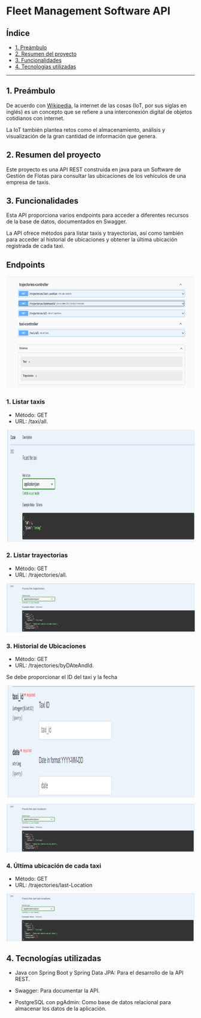 # Fleet Management Software API

## Índice

* [1. Preámbulo](#1-preámbulo)
* [2. Resumen del proyecto](#2-resumen-del-proyecto)
* [3. Funcionalidades](#3-funcionalidades)
* [4. Tecnologías utilizadas](#4-tecnologías-utilizadas)



***

## 1. Preámbulo

De acuerdo con
[Wikipedia](https://es.wikipedia.org/wiki/Internet_de_las_cosas),
la internet de las cosas (IoT, por sus siglas en inglés)​ es un concepto que
se refiere a una interconexión digital de objetos cotidianos con internet.

La IoT también plantea retos como el almacenamiento, análisis y
visualización de la gran cantidad de información que genera.

## 2. Resumen del proyecto

Este proyecto es una API REST construida en java para un Software de Gestión de Flotas
para consultar las ubicaciones de los vehículos de una empresa
de taxis.


## 3. Funcionalidades

Esta API proporciona varios endpoints para acceder a diferentes recursos de la 
base de datos, documentados en Swagger.

La API ofrece métodos para listar taxis y trayectorias, así como también para acceder 
al historial de ubicaciones y obtener la última ubicación registrada de cada taxi.

## Endpoints

<img src="img_2.png" alt="Descripción de la imagen" width="1300" height="300">

### 1. Listar taxis 

- Método: GET
- URL: /taxi/all.

<img src="img_3.png" alt="Descripción de la imagen"  height="300">

### 2. Listar trayectorias

- Método: GET
- URL: /trajectories/all.

![img_4.png](img_4.png)

### 3. Historial de Ubicaciones

- Método: GET
- URL: /trajectories/byDAteAndId.

Se debe proporcionar el ID del taxi y la fecha

<img src="img_5.png" alt="Descripción de la imagen"  height="300">

![img_6.png](img_6.png)

### 4. Última ubicación de cada taxi

- Método: GET
- URL: /trajectories/last-Location

![img_7.png](img_7.png)



## 4. Tecnologías utilizadas

- Java con Spring Boot y Spring Data JPA: Para el desarrollo de la API REST.

- Swagger: Para documentar la API.

- PostgreSQL con pgAdmin: Como base de datos relacional para almacenar los datos de la aplicación.







